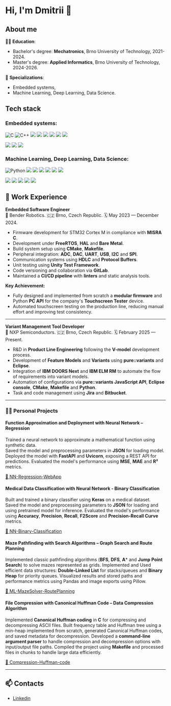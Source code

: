# Hi, I'm Dmitrii 👋

## About me

👨‍🎓 **Education**:
  - Bachelor's degree: **Mechatronics**, Brno University of Technology, 2021-2024.
  - Master's degree: **Applied Informatics**, Brno University of Technology, 2024-2026.

🦾 **Specializations**:
  - Embedded systems,
  - Machine Learning, Deep Learning, Data Science.

## Tech stack

### Embedded systems:
![C](https://img.shields.io/badge/C-A8B9CC?style=for-the-badge&logo=c&logoColor=white)
![C++](https://img.shields.io/badge/C++-00599C?style=for-the-badge&logo=c%2B%2B&logoColor=white)
<img src="https://img.shields.io/badge/CMake-064F8C?style=for-the-badge&logo=cmake&logoColor=white" /> <img src="https://img.shields.io/badge/Makefile-000000?style=for-the-badge&logo=gnu&logoColor=white" /> <img src="https://img.shields.io/badge/FreeRTOS-2C9AB7?style=for-the-badge&logo=freertos&logoColor=white" />
<img src="https://img.shields.io/badge/Embedded%20Linux-FCC624?style=for-the-badge&logo=linux&logoColor=black" />
<img src="https://img.shields.io/badge/Protobuf-3362AF?style=for-the-badge&logo=google&logoColor=white" />
<img src="https://img.shields.io/badge/HDLC-8B0000?style=for-the-badge&logo=protocols&logoColor=white" />


<img src="https://img.shields.io/badge/STM32-03234B?style=for-the-badge&logo=stmicroelectronics&logoColor=white" /> <img src="https://img.shields.io/badge/Raspberry%20Pi-C51A4A?style=for-the-badge&logo=raspberrypi&logoColor=white" /> <img src="https://img.shields.io/badge/BeagleBone%20Black-000000?style=for-the-badge&logo=beaglebone&logoColor=white" />

### Machine Learning, Deep Learning, Data Science:
![Python](https://img.shields.io/badge/Python-FFD43B?style=for-the-badge&logo=python&logoColor=blue)
<a href="https://numpy.org" target="_blank"><img src="https://img.shields.io/badge/Numpy-013243?style=for-the-badge&logo=numpy&logoColor=white" /></a> <a href="https://pandas.pydata.org" target="_blank"><img src="https://img.shields.io/badge/Pandas-150458?style=for-the-badge&logo=pandas&logoColor=white" /></a> <a href="https://matplotlib.org/" target="_blank"><img src="https://img.shields.io/badge/Matplotlib-11557C?style=for-the-badge&logo=matplotlib&logoColor=white" /></a>
<a href="https://scikit-learn.org" target="_blank"><img src="https://img.shields.io/badge/Scikit--Learn-F7931E?style=for-the-badge&logo=scikit-learn&logoColor=white" /></a>
<a href="https://keras.io" target="_blank"><img src="https://img.shields.io/badge/Keras-D00000?style=for-the-badge&logo=keras&logoColor=white" /></a> <a href="https://tensorflow.org" target="_blank"><img src="https://img.shields.io/badge/TensorFlow-FF6F00?style=for-the-badge&logo=tensorflow&logoColor=white" /></a>  

  <a href="https://fastapi.tiangolo.com" target="_blank"><img src="https://img.shields.io/badge/FastAPI-009688?style=for-the-badge&logo=fastapi&logoColor=white" /></a> <a href="https://flask.palletsprojects.com" target="_blank"><img src="https://img.shields.io/badge/Flask-000000?style=for-the-badge&logo=flask&logoColor=white" /></a> <img src="https://img.shields.io/badge/asyncio-3776AB?style=for-the-badge&logo=python&logoColor=white" /> <a href="https://www.uvicorn.org/" target="_blank"><img src="https://img.shields.io/badge/Uvicorn-121212?style=for-the-badge&logo=uvicorn&logoColor=white" /></a> <img src="https://img.shields.io/badge/JSON-000000?style=for-the-badge&logo=json&logoColor=white" />

## 💼 Work Experience

**Embedded Software Engineer**  
📍 Bender Robotics.
🇨🇿 Brno, Czech Republic. 
🗓️ May 2023 — December 2024.

- Firmware development for STM32 Cortex M in compliance with **MISRA C**.
- Development under **FreeRTOS**, **HAL** and **Bare Metal**.
- Build system setup using **CMake**, **Makefile**.
- Peripheral integration: **ADC**, **DAC**, **UART**, **USB**, **I2C** and **SPI**.
- Communication systems using **HDLC** and **Protocol Buffers**.
- Unit testing using **Unity Test Framework**.
- Code versioning and collaboration via **GitLab**.
- Maintained a **CI/CD pipeline** with **linters** and static analysis tools.

**Key Achievement:**
- Fully designed and implemented from scratch a **modular firmware** and Python **PC API** for the company's **Touchscreen Tester** device.  
- Automated touchscreen testing on the production line, reducing manual effort and improving test consistency.

---

**Variant Management Tool Developer**  
📍 NXP Semiconductors.
🇨🇿 Brno, Czech Republic.
🗓️ February 2025 — Present.

- R&D in **Product Line Engineering** following the **V-model** development process.  
- Development of **Feature Models** and **Variants** using **pure::variants** and **Eclipse**.
- Integration of **IBM DOORS Next** and **IBM ELM RM** to automate the flow of requirements into variant models.  
- Automation of configurations via **pure::variants JavaScript API**, **Eclipse console**, **CMake**, **Makefile** and **Python**.  
- Task and code management using **Jira** and **Bitbucket**.

---

### 👨‍💻 Personal Projects

#### Function Approximation and Deployment with Neural Network – Regression
Trained a neural network to approximate a mathematical function using synthetic data.  
Saved the model and preprocessing parameters in **JSON** for loading model.
Deployed the model with **FastAPI** and **Uvicorn**, exposing a REST API for predictions. 
Evaluated the model's performance using **MSE**, **MAE** and **R²** metrics.

[🔗 NN-Regression-WebApp](https://github.com/dmazilkin/NN-Regression-WebApp)

#### Medical Data Classification with Neural Network - Binary Classification
Built and trained a binary classifier using **Keras** on a medical dataset.  
Saved the model and preprocessing parameters to **JSON** for loading and using pretrained model for inference.
Evaluated the model's performance using **Accuracy**, **Precision**, **Recall**, **F2Score** and **Precision-Recall Curve** metrics.

[🔗 NN-Binary-Classification](https://github.com/dmazilkin/NN-Binary-Classification)

#### Maze Pathfinding with Search Algorithms – Graph Search and Route Planning

Implemented classic pathfinding algorithms (**BFS**, **DFS**, **A*** and **Jump Point Search**) to solve mazes represented as grids.
Implemented and Used efficient data structures: **Double-Linked List** for stacks/queues and **Binary Heap** for priority queues.
Visualized results and stored paths and performance metrics using Pandas and image exports using Pillow.

[🔗 ML-MazeSolver-RoutePlanning](https://github.com/dmazilkin/ML-MazeSolver-RoutePlanning)

#### File Compression with Canonical Huffman Code – Data Compression Algorithm
Implemented **Canonical Huffman coding** in **C** for compressing and decompressing ASCII files. Built frequency table and Huffman tree using a min-heap implemented from scratch, generated Canonical Huffman codes, and saved metadata for decompression. Developed a **command-line argument parser** to handle compression and decompression options with input/output file paths. Compiled the project using **Makefile** and processed files in chunks to handle large data efficiently.

[🔗 Compression-Huffman-code](https://github.com/dmazilkin/Compression-Huffman-code)

---

## 📫 Contacts

- [Linkedin](https://www.linkedin.com/in/dmitrii-mazilkin-866807337/)
